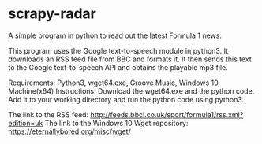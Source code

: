 # scrapy-radar
A simple program in python to read out the latest Formula 1 news.

This program uses the Google text-to-speech module in python3. It downloads an RSS feed file from BBC and formats it. It then sends this text to the Google text-to-speech API and obtains the playable mp3 file.

Requirements: Python3, wget64.exe, Groove Music, Windows 10 Machine(x64)
Instructions: Download the wget64.exe and the python code. Add it to your working directory and run the python code using python3.

The link to the RSS feed: http://feeds.bbci.co.uk/sport/formula1/rss.xml?edition=uk
The link to the Windows 10 Wget repository: https://eternallybored.org/misc/wget/
